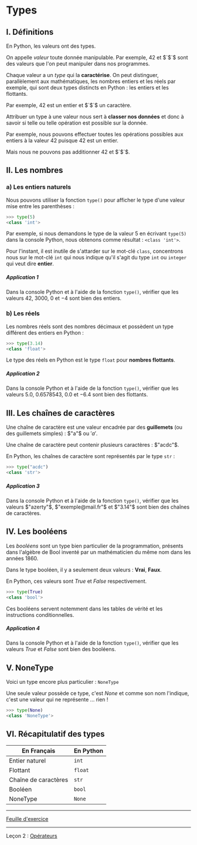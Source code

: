 # Types

## I. Définitions

En Python, les valeurs ont des types. 

On appelle *valeur* toute donnée manipulable. Par exemple, $`42`$ et $`$`$ sont des valeurs que l'on peut manipuler dans nos programmes.

Chaque valeur a un *type* qui la **caractérise**. On peut distinguer, parallèlement aux mathématiques, les nombres entiers et les réels par exemple, qui sont deux types distincts en Python : les entiers et les flottants.

Par exemple, $`42`$ est un entier et $`$`$ un caractère.

Attribuer un type à une valeur nous sert à **classer nos données** et donc à savoir si telle ou telle opération est possible sur la donnée.

Par exemple, nous pouvons effectuer toutes les opérations possibles aux entiers à la valeur $`42`$ puisque $`42`$ est un entier.

Mais nous ne pouvons pas additionner $`42`$ et $`$`$.

## II. Les nombres

### a) Les entiers naturels

Nous pouvons utiliser la fonction `type()` pour afficher le type d'une valeur mise entre les parenthèses :

```python
>>> type(5)
<class 'int'>
```

Par exemple, si nous demandons le type de la valeur 5 en écrivant `type(5)` dans la console Python, nous obtenons comme résultat : `<class 'int'>`.

Pour l'instant, il est inutile de s'attarder sur le mot-clé `class`, concentrons nous sur le mot-clé `int` qui nous indique qu'il s'agit du type `int` ou `integer` qui veut dire **entier**.

##### Application 1

Dans la console Python et à l'aide de la fonction `type()`, vérifier que les valeurs $`42`$, $`3000`$, $`0`$ et $`-4`$ sont bien des entiers.

### b) Les réels

Les nombres réels sont des nombres décimaux et possèdent un type différent des entiers en Python :

```python
>>> type(3.14)
<class 'float'>
```

Le type des réels en Python est le type ``float`` pour **nombres flottants**.

##### Application 2

Dans la console Python et à l'aide de la fonction `type()`, vérifier que les valeurs $`5.0`$, $`0.6578543`$, $`0.0`$ et $`-6.4`$ sont bien des flottants.

## III. Les chaînes de caractères

Une chaîne de caractère est une valeur encadrée par des **guillemets** (ou des guillemets simples) : $`"a"`$  ou $`'a'`$.

Une chaîne de caractère peut contenir plusieurs caractères : $`"acdc"`$.

En Python, les chaînes de caractère sont représentés par le type ``str``  :

```python
>>> type("acdc")
<class 'str'>
```

##### Application 3

Dans la console Python et à l'aide de la fonction `type()`, vérifier que les valeurs $`"azerty"`$, $`"exemple@mail.fr"`$ et $`"3.14"`$ sont bien des chaînes de caractères.

## IV. Les booléens

Les *booléens* sont un type bien particulier de la programmation, présents dans l'algèbre de Bool inventé par un mathématicien du même nom dans les années 1860.

Dans le type booléen, il y a seulement deux valeurs : **Vrai**, **Faux**.

En Python, ces valeurs sont $`True`$ et $`False`$ respectivement. 

```python
>>> type(True)
<class 'bool'>
```

Ces booléens servent notemment dans les tables de vérité et les instructions conditionnelles.

##### Application 4

Dans la console Python et à l'aide de la fonction `type()`, vérifier que les valeurs $`True`$ et $`False`$ sont bien des booléens.

## V. NoneType

Voici un type encore plus particulier : ``NoneType`` 

Une seule valeur possède ce type, c'est $`None`$ et comme son nom l'indique, c'est une valeur qui ne représente ... rien !

```python
>>> type(None)
<class 'NoneType'>
```

## VI. Récapitulatif des types

| En Français | En Python |
|----|----|
|Entier naturel | `int` |
| Flottant | `float` |
| Chaîne de caractères | `str` |
| Booléen | `bool` |
| NoneType | `None` |

_________

[Feuille d'exercice](./Exercices/Exercices_types.md)
_________

Leçon 2 : [Opérateurs](./Opérateurs.md)
